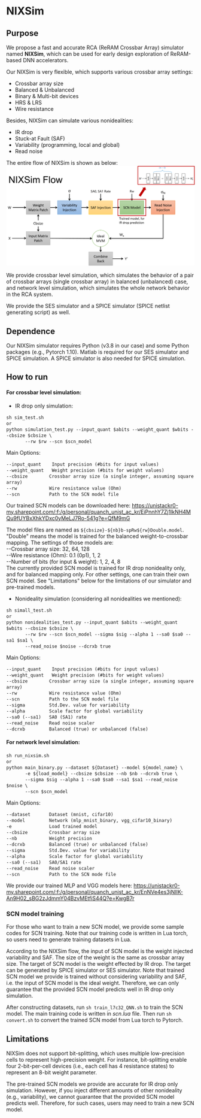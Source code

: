 # NIXSim

## Purpose

We propose a fast and accurate RCA (ReRAM Crossbar Array) simulator named 
**NIXSim**, which can be used for early design exploration of ReRAM-based
DNN accelerators.

Our NIXSim is very flexible, which supports various crossbar array settings:

- Crossbar array size
- Balanced & Unbalanced
- Binary & Multi-bit devices
- HRS & LRS
- Wire resistance

Besides, NIXSim can simulate various nonidealities:

- IR drop
- Stuck-at Fault (SAF)
- Variability (programming, local and global)
- Read noise

The entire flow of NIXSim is shown as below:
![image](./Figure/NIXSIM%20Flow.png)

We provide crossbar level simulation, which simulates the behavior of a pair of crossbar arrays (single crossbar array) in balanced (unbalanced) case, and network level simulation, which simulates the whole network behavior in the RCA system.

We provide the SES simulator and a SPICE simulator (SPICE netlist generating script)
as well.

## Dependence

Our NIXSim simulator requires Python (v3.8 in our case) and some Python packages (e.g., Pytorch 1.10). Matlab is required for our SES simulator and SPICE simulation. A SPICE simulator is also needed for SPICE simulation.

## How to run

#### For crossbar level simulation:

- IR drop only simulation:
```
sh sim_test.sh
or
python simulation_test.py --input_quant $abits --weight_quant $wbits --cbsize $cbsize \
       --rw $rw --scn $scn_model
```
Main Options:
```
--input_quant    Input precision (#bits for input values)
--weight_quant   Weight precision (#bits for weight values)
--cbsize        Crossbar array size (a single integer, assuming square array)
--rw            Wire resistance value (Ohm)
--scn           Path to the SCN model file
```

Our trained SCN models can be downloaded here:
https://unistackr0-my.sharepoint.com/:f:/g/personal/quanch_unist_ac_kr/EiPnnhY7Zj1IkNH4MQu9fUYBxXhkYDxc0yMeLJ7Ro-541g?e=QfM9mG

The model files are named as `${cbsize}-${nb}b-spRw${rw}Double.model`. "Double" means
the model is trained for the balanced weight-to-crossbar mapping.
The settings of those models are:  
--Crossbar array size: 32, 64, 128  
--Wire resistance (Ohm): 0.1 (0p1), 1, 2  
--Number of bits (for input & weight): 1, 2, 4, 8  
The currently provided SCN model is trained for IR drop nonideality only, and for balanced mapping only. For other settings, one can train their own SCN model. See "Limitations" below for the limitations of our simulator and pre-trained models.

- Nonideality simulation (considering all nonidealities we mentioned):
```
sh simall_test.sh
or
python nonidealities_test.py --input_quant $abits --weight_quant $wbits --cbsize $cbsize \
       --rw $rw --scn $scn_model --sigma $sig --alpha 1 --sa0 $sa0 --sa1 $sa1 \
       --read_noise $noise --dcrxb true
```
Main Options:
```
--input_quant    Input precision (#bits for input values)
--weight_quant   Weight precision (#bits for weight values)
--cbsize        Crossbar array size (a single integer, assuming square array)
--rw            Wire resistance value (Ohm)
--scn           Path to the SCN model file
--sigma         Std.Dev. value for variability
--alpha         Scale factor for global variability
--sa0 (--sa1)   SA0 (SA1) rate
--read_noise    Read noise scaler
--dcrxb         Balanced (true) or unbalanced (false)
```

#### For network level simulation:
```
sh run_nixsim.sh
or
python main_binary.py --dataset ${Dataset} --model ${model_name} \
       -e ${load_model} --cbsize $cbsize --nb $nb --dcrxb true \
       --sigma $sig --alpha 1 --sa0 $sa0 --sa1 $sa1 --read_noise $noise \
       --scn $scn_model
```
Main Options:
```
--dataset       Dataset (mnist, cifar10)
--model         Network (mlp_mnist_binary, vgg_cifar10_binary)
-e              Load trained model
--cbsize        Crossbar array size
--nb            Weight precision
--dcrxb         Balanced (true) or unbalanced (false)
--sigma         Std.Dev. value for variability
--alpha         Scale factor for global variability
--sa0 (--sa1)   SA0/SA1 rate
--read_noise    Read noise scaler
--scn           Path to the SCN mode file
```

We provide our trained MLP and VGG models here:
https://unistackr0-my.sharepoint.com/:f:/g/personal/quanch_unist_ac_kr/EnNVe4es3jNIlK-An9H02_sBG2zJdmmY04BzvMEtfiS44Q?e=KwgB7r

### SCN model training
For those who want to train a new SCN model, we provide some sample codes for SCN training. Note that our training code is written in Lua torch, so users need to generate training datasets in Lua.

According to the NIXSim flow, the input of SCN model is the weight injected variability and SAF. The size of the weight is the same as crossbar array size. The target of SCN model is the weight effected by IR drop. The target can be generated by SPICE simulator or SES simulator. Note that trained SCN model we provide is trained without considering variability and SAF, i.e. the input of SCN model is the ideal weight. Therefore, we can only guarantee that the provided SCN model predicts well in IR drop only simulation.

After constructing datasets, run ``sh train_l7c32_QNN.sh`` to train the SCN model. The main training code is written in *scn.lua* file. Then run ``sh convert.sh`` to convert the trained SCN model from Lua torch to Pytorch.

## Limitations

NIXSim does not support bit-splitting, which uses multiple low-precision cells to represent high-precision weight. For instance, bit-splitting enable four 2-bit-per-cell devices (i.e., each cell has 4 resistance states) to represent an 8-bit weight parameter.

The pre-trained SCN models we provide are accurate for IR drop only simulation. However, if you inject different amounts of other nonideality (e.g., variability), we cannot guarantee that the provided SCN model predicts well. Therefore, for such cases, users may need to train a new SCN model.
